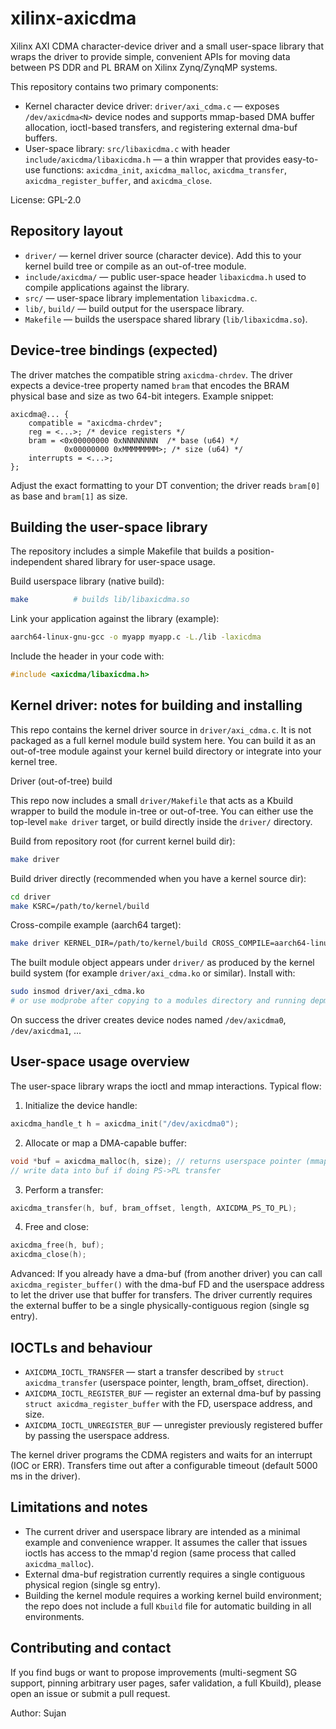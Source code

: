 # xilinx-axicdma

Xilinx AXI CDMA character-device driver and a small user-space library that wraps the driver to provide simple, convenient APIs for moving data between PS DDR and PL BRAM on Xilinx Zynq/ZynqMP systems.

This repository contains two primary components:

- Kernel character device driver: `driver/axi_cdma.c` — exposes `/dev/axicdma<N>` device nodes and supports mmap-based DMA buffer allocation, ioctl-based transfers, and registering external dma-buf buffers.
- User-space library: `src/libaxicdma.c` with header `include/axicdma/libaxicdma.h` — a thin wrapper that provides easy-to-use functions: `axicdma_init`, `axicdma_malloc`, `axicdma_transfer`, `axicdma_register_buffer`, and `axicdma_close`.

License: GPL-2.0

## Repository layout

- `driver/` — kernel driver source (character device). Add this to your kernel build tree or compile as an out-of-tree module.
- `include/axicdma/` — public user-space header `libaxicdma.h` used to compile applications against the library.
- `src/` — user-space library implementation `libaxicdma.c`.
- `lib/`, `build/` — build output for the userspace library.
- `Makefile` — builds the userspace shared library (`lib/libaxicdma.so`).

## Device-tree bindings (expected)

The driver matches the compatible string `axicdma-chrdev`. The driver expects a device-tree property named `bram` that encodes the BRAM physical base and size as two 64-bit integers. Example snippet:

```
axicdma@... {
	compatible = "axicdma-chrdev";
	reg = <...>; /* device registers */
	bram = <0x00000000 0xNNNNNNNN  /* base (u64) */
			0x00000000 0xMMMMMMMM>; /* size (u64) */
	interrupts = <...>;
};
```

Adjust the exact formatting to your DT convention; the driver reads `bram[0]` as base and `bram[1]` as size.

## Building the user-space library

The repository includes a simple Makefile that builds a position-independent shared library for user-space usage.



Build userspace library (native build):

```bash
make          # builds lib/libaxicdma.so
```

Link your application against the library (example):

```bash
aarch64-linux-gnu-gcc -o myapp myapp.c -L./lib -laxicdma
```

Include the header in your code with:

```c
#include <axicdma/libaxicdma.h>
```

## Kernel driver: notes for building and installing

This repo contains the kernel driver source in `driver/axi_cdma.c`. It is not packaged as a full kernel module build system here. You can build it as an out-of-tree module against your kernel build directory or integrate into your kernel tree.



Driver (out-of-tree) build

This repo now includes a small `driver/Makefile` that acts as a Kbuild wrapper to build the module in-tree or out-of-tree. You can either use the top-level `make driver` target, or build directly inside the `driver/` directory.

Build from repository root (for current kernel build dir):

```bash
make driver
```

Build driver directly (recommended when you have a kernel source dir):

```bash
cd driver
make KSRC=/path/to/kernel/build
```

Cross-compile example (aarch64 target):

```bash
make driver KERNEL_DIR=/path/to/kernel/build CROSS_COMPILE=aarch64-linux-gnu- ARCH=arm64
```

The built module object appears under `driver/` as produced by the kernel build system (for example `driver/axi_cdma.ko` or similar). Install with:


```bash
sudo insmod driver/axi_cdma.ko
# or use modprobe after copying to a modules directory and running depmod
```

On success the driver creates device nodes named `/dev/axicdma0`, `/dev/axicdma1`, ...

## User-space usage overview

The user-space library wraps the ioctl and mmap interactions. Typical flow:

1. Initialize the device handle:

```c
axicdma_handle_t h = axicdma_init("/dev/axicdma0");
```

2. Allocate or map a DMA-capable buffer:

```c
void *buf = axicdma_malloc(h, size); // returns userspace pointer (mmap)
// write data into buf if doing PS->PL transfer
```

3. Perform a transfer:

```c
axicdma_transfer(h, buf, bram_offset, length, AXICDMA_PS_TO_PL);
```

4. Free and close:

```c
axicdma_free(h, buf);
axicdma_close(h);
```

Advanced: If you already have a dma-buf (from another driver) you can call `axicdma_register_buffer()` with the dma-buf FD and the userspace address to let the driver use that buffer for transfers. The driver currently requires the external buffer to be a single physically-contiguous region (single sg entry).

## IOCTLs and behaviour

- `AXICDMA_IOCTL_TRANSFER` — start a transfer described by `struct axicdma_transfer` (userspace pointer, length, bram_offset, direction).
- `AXICDMA_IOCTL_REGISTER_BUF` — register an external dma-buf by passing `struct axicdma_register_buffer` with the FD, userspace address, and size.
- `AXICDMA_IOCTL_UNREGISTER_BUF` — unregister previously registered buffer by passing the userspace address.

The kernel driver programs the CDMA registers and waits for an interrupt (IOC or ERR). Transfers time out after a configurable timeout (default 5000 ms in the driver).

## Limitations and notes

- The current driver and userspace library are intended as a minimal example and convenience wrapper. It assumes the caller that issues ioctls has access to the mmap'd region (same process that called `axicdma_malloc`).
- External dma-buf registration currently requires a single contiguous physical region (single sg entry).
- Building the kernel module requires a working kernel build environment; the repo does not include a full `Kbuild` file for automatic building in all environments.

## Contributing and contact

If you find bugs or want to propose improvements (multi-segment SG support, pinning arbitrary user pages, safer validation, a full Kbuild), please open an issue or submit a pull request.

Author: Sujan

